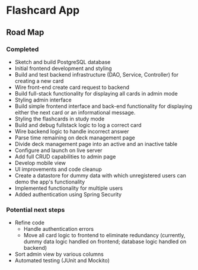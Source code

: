 # Flashcard App

## Road Map

### Completed

- Sketch and build PostgreSQL database                                                                                       
- Initial frontend development and styling                                                                                    
- Build and test backend infrastructure (DAO, Service, Controller) for creating a new card                                    
- Wire front-end create card request to backend                                                                               
- Build full-stack functionality for displaying all cards in admin mode                                                       
- Styling admin interface                                                                                                     
- Build simple frontend interface and back-end functionality for displaying either the next card or an informational message. 
- Styling the flashcards in study mode                                                                                        
- Build and debug fullstack logic to log a correct card                                                                       
- Wire backend logic to handle incorrect answer                                                                               
- Parse time remaining on deck management page                                                                                
- Divide deck management page into an active and an inactive table                                                            
- Configure and launch on live server                                                                                         
- Add full CRUD capabilities to admin page                                                                                    
- Develop mobile view                                                                                                         
- UI improvements and code cleanup                                                                                            
- Create a datastore for dummy data with which unregistered users can demo the app's functionality
- Implemented functionality for multiple users
- Added authentication using Spring Security

### Potential next steps
- Refine code
   - Handle authentication errors
   - Move all card logic to frontend to eliminate redundancy (currently, dummy data logic handled on frontend; database logic handled on backend)
- Sort admin view by various columns
- Automated testing (JUnit and Mockito)
